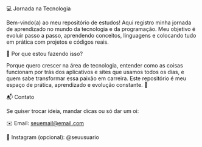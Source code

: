 💻 Jornada na Tecnologia

Bem-vindo(a) ao meu repositório de estudos!
Aqui registro minha jornada de aprendizado no mundo da tecnologia e da programação.
Meu objetivo é evoluir passo a passo, aprendendo conceitos, linguagens e colocando tudo em prática com projetos e códigos reais.

 🚀 Por que estou fazendo isso?

Porque quero crescer na área de tecnologia, entender como as coisas funcionam por trás dos aplicativos e sites que usamos todos os dias, e quem sabe transformar essa paixão em carreira. Este repositório é meu espaço de prática, aprendizado e evolução constante. 💪

📬 Contato

Se quiser trocar ideia, mandar dicas ou só dar um oi:

✉️ Email: seuemail@email.com

📸 Instagram (opcional): @seuusuario
